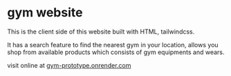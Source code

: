 # gym website
This is the client side of this website built with HTML, tailwindcss.

It has a search feature to find the nearest gym in your location,
allows you shop from available products which consists of gym equipments and wears.

visit online at <a href="gym-prototype.onrender.com">gym-prototype.onrender.com</a>
